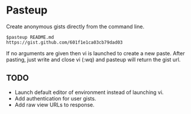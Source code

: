 Pasteup
=======

Create anonymous gists directly from the command line.

<pre><code>$pasteup README.md 
https://gist.github.com/601f1e1ca03cb79dad03
</code></pre>

If no arguments are given then vi is launched to create a new paste. After pasting, just write and close vi (:wq) and pasteup will return the gist url.

TODO
----
* Launch default editor of environment instead of launching vi.
* Add authentication for user gists.
* Add raw view URLs to response. 

